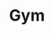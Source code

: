 ---
layout: gym
title: Gym
permalink: /gym/
hero-banner:
    media:
        video: 
        image: /assets/image/gym-hero.jpg
    title: In Struggle There's Growth
    description: 
    cta:
        text: 
        link: 
row-banner:
    image: /assets/image/gym-row.jpg
    title: Our Gym
    description: Level Ground Mixed Martial Arts empowers and connects our community through health and fitness. Our 6,500 square foot facility includes a dedicated mat space and weight area.  In addition to our classes, we provide Personal Training as well as Private Lessons in Martial Arts, Self-Defense, and Yoga (pricing available upon request.)

text-cta-banner:
    title: 22 or under? Check out our Success Tracks.
    description: If you are 22 or under, you qualify for free training by joining one of our Success Tracks. Our College Access programs includes tutoring and connection to 2 and 4 year university options. Our Student Trainer program trains you to become a fitness professional, and links you to an internship with a Boston-based gym.
    cta:
        text: View Tracks
        link: /success-tracks
lists:
    - title: Class Schedule
      bullets:
        - title: 
          description: "Mondays: 6 pm Mixed Martial Arts"
        - title:
          description: "Tuesdays: 5:45 pm Yoga, 7 pm Brazilian Jiu Jitsu"
        - title: 
          description: "Thursdays: 7 pm Muay Thai + No Gi Jiu Jitsu"
      footnote: We offer a diverse set of classes suited for Martial Arts and Yoga practitioners of all skill levels. Jiu Jitsu uniforms and all necessary equipment is provided.
    - title: Pricing 
      bullets:
        - title: Youth under 22
          description: Free (participation in Success Tracks encouraged)
        - title: Adults
          description: "Community Membership: $30/month for residents of Dorchester, Roxbury, and Mattapan"
      footnote:   
---